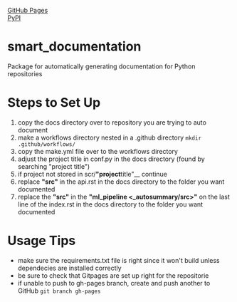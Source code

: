 [GitHub Pages](https://jameskabbes.github.io/smart_documentation)  
[PyPI](https://pypi.org/project/kabbes-smart-documentation)

# smart_documentation

Package for automatically generating documentation for Python repositories

# Steps to Set Up

1. copy the docs directory over to repository you are trying to auto document
2. make a workflows directory nested in a .github directory `mkdir .github/workflows/`
3. copy the make.yml file over to the workflows directory
4. adjust the project title in conf.py in the docs directory (found by searching "project title")
5. if project not stored in scr/**"project**title"\_\_ continue
6. replace **"src"** in the api.rst in the docs directory to the folder you want documented
7. replace the **"src"** in the **"ml_pipeline <\_autosummary/src>"** on the last line of the index.rst in the docs directory to the folder you want documented

# Usage Tips

- make sure the requirements.txt file is right since it won't build unless dependecies are installed correctly
- be sure to check that Gitpages are set up right for the repositorie
- if unable to push to gh-pages branch, create and push another to GitHub `git branch gh-pages`
